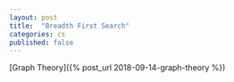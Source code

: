 ```yaml
---
layout: post
title:  "Breadth First Search"
categories: cs
published: false
---
```


[Graph Theory]({% post_url 2018-09-14-graph-theory %})
